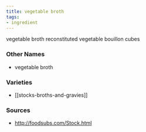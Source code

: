 ```yaml
---
title: vegetable broth
tags:
- ingredient
---
```

vegetable broth reconstituted vegetable bouillon cubes

### Other Names

* vegetable broth

### Varieties

* [[stocks-broths-and-gravies]]

### Sources
* http://foodsubs.com/Stock.html

